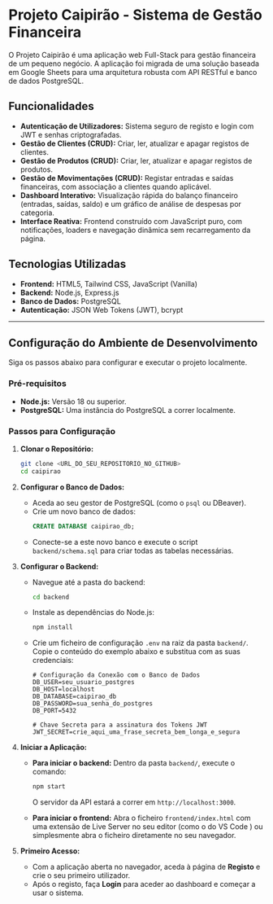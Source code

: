 # Projeto Caipirão - Sistema de Gestão Financeira

O Projeto Caipirão é uma aplicação web Full-Stack para gestão financeira de um pequeno negócio. A aplicação foi migrada de uma solução baseada em Google Sheets para uma arquitetura robusta com API RESTful e banco de dados PostgreSQL.

## Funcionalidades

- **Autenticação de Utilizadores:** Sistema seguro de registo e login com JWT e senhas criptografadas.
- **Gestão de Clientes (CRUD):** Criar, ler, atualizar e apagar registos de clientes.
- **Gestão de Produtos (CRUD):** Criar, ler, atualizar e apagar registos de produtos.
- **Gestão de Movimentações (CRUD):** Registar entradas e saídas financeiras, com associação a clientes quando aplicável.
- **Dashboard Interativo:** Visualização rápida do balanço financeiro (entradas, saídas, saldo) e um gráfico de análise de despesas por categoria.
- **Interface Reativa:** Frontend construído com JavaScript puro, com notificações, loaders e navegação dinâmica sem recarregamento da página.

## Tecnologias Utilizadas

- **Frontend:** HTML5, Tailwind CSS, JavaScript (Vanilla)
- **Backend:** Node.js, Express.js
- **Banco de Dados:** PostgreSQL
- **Autenticação:** JSON Web Tokens (JWT), bcrypt

---

## Configuração do Ambiente de Desenvolvimento

Siga os passos abaixo para configurar e executar o projeto localmente.

### Pré-requisitos

- **Node.js:** Versão 18 ou superior.
- **PostgreSQL:** Uma instância do PostgreSQL a correr localmente.

### Passos para Configuração

1.  **Clonar o Repositório:**
    ```bash
    git clone <URL_DO_SEU_REPOSITORIO_NO_GITHUB>
    cd caipirao
    ```

2.  **Configurar o Banco de Dados:**
    - Aceda ao seu gestor de PostgreSQL (como o `psql` ou DBeaver).
    - Crie um novo banco de dados:
      ```sql
      CREATE DATABASE caipirao_db;
      ```
    - Conecte-se a este novo banco e execute o script `backend/schema.sql` para criar todas as tabelas necessárias.

3.  **Configurar o Backend:**
    - Navegue até a pasta do backend:
      ```bash
      cd backend
      ```
    - Instale as dependências do Node.js:
      ```bash
      npm install
      ```
    - Crie um ficheiro de configuração `.env` na raiz da pasta `backend/`. Copie o conteúdo do exemplo abaixo e substitua com as suas credenciais:
      ```env
      # Configuração da Conexão com o Banco de Dados
      DB_USER=seu_usuario_postgres
      DB_HOST=localhost
      DB_DATABASE=caipirao_db
      DB_PASSWORD=sua_senha_do_postgres
      DB_PORT=5432

      # Chave Secreta para a assinatura dos Tokens JWT
      JWT_SECRET=crie_aqui_uma_frase_secreta_bem_longa_e_segura
      ```

4.  **Iniciar a Aplicação:**
    - **Para iniciar o backend:** Dentro da pasta `backend/`, execute o comando:
      ```bash
      npm start
      ```
      O servidor da API estará a correr em `http://localhost:3000`.

    - **Para iniciar o frontend:** Abra o ficheiro `frontend/index.html` com uma extensão de Live Server no seu editor (como o do VS Code ) ou simplesmente abra o ficheiro diretamente no seu navegador.

5.  **Primeiro Acesso:**
    - Com a aplicação aberta no navegador, aceda à página de **Registo** e crie o seu primeiro utilizador.
    - Após o registo, faça **Login** para aceder ao dashboard e começar a usar o sistema.

